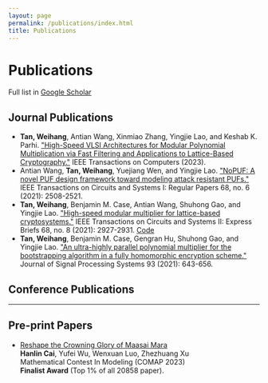 ```yaml
---
layout: page
permalink: /publications/index.html
title: Publications
---
```


# Publications

Full list in [Google Scholar](https://scholar.google.com/citations?user=RDg-ujcAAAAJ&hl=en)

## Journal Publications

- **Tan, Weihang**, Antian Wang, Xinmiao Zhang, Yingjie Lao, and Keshab K. Parhi. ["High-Speed VLSI Architectures for Modular Polynomial Multiplication via Fast Filtering and Applications to Lattice-Based Cryptography."](https://ieeexplore.ieee.org/abstract/document/10058585?casa_token=A3NzMumuw1QAAAAA:whw-FNaA7fX7FTB6LmGwoCPgbECNmr9b-Cd5lK1rn0vo1t56x46_9r0Mxm5_a5VqiIvcUg) IEEE Transactions on Computers (2023).
- Antian Wang, **Tan, Weihang**, Yuejiang Wen, and Yingjie Lao. ["NoPUF: A novel PUF design framework toward modeling attack resistant PUFs."](https://ieeexplore.ieee.org/abstract/document/9386262?casa_token=pY97NQS2NQgAAAAA:cZ1T6CisqEcherRFbLi8H3YM0bcHviVbUWY1d6Bp_lqHyeBugvpeuzMS9M4stYUA50jfdw) IEEE Transactions on Circuits and Systems I: Regular Papers 68, no. 6 (2021): 2508-2521.
- **Tan, Weihang**, Benjamin M. Case, Antian Wang, Shuhong Gao, and Yingjie Lao. ["High-speed modular multiplier for lattice-based cryptosystems."](https://ieeexplore.ieee.org/abstract/document/9372338?casa_token=ol78pOobJB4AAAAA:OyjLRVsIfNuO8Jg3-9aTo-CWq6Yzmxcn3tfkkDbpLrfR6teaAxv4kxuIYeCmDcZoHv3u3Q) IEEE Transactions on Circuits and Systems II: Express Briefs 68, no. 8 (2021): 2927-2931. [Code](https://github.com/weihangtan/Modular-multiplier)
- **Tan, Weihang**, Benjamin M. Case, Gengran Hu, Shuhong Gao, and Yingjie Lao. ["An ultra-highly parallel polynomial multiplier for the bootstrapping algorithm in a fully homomorphic encryption scheme."](https://link.springer.com/article/10.1007/s11265-020-01608-0) Journal of Signal Processing Systems 93 (2021): 643-656.

## Conference Publications



---

## Pre-print Papers

- [Reshape the Crowning Glory of Maasai Mara](https://caihanlin.com/mypaper/modeling/202302COMAP.pdf)<br>**Hanlin Cai**, Yufei Wu, Wenxuan Luo, Zhezhuang Xu<br>Mathematical Contest In Modeling (COMAP 2023)<br>**Finalist Award** (Top 1% of all 20858 paper).


<br>



